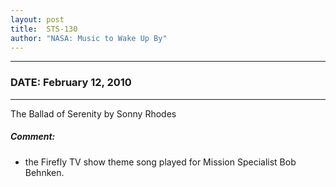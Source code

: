 ```yaml
---
layout: post
title:  STS-130
author: "NASA: Music to Wake Up By"
---
```


----
### DATE: February 12, 2010
----
The Ballad of Serenity by Sonny Rhodes

##### Comment:
* the Firefly TV show theme song played for Mission Specialist Bob Behnken.

